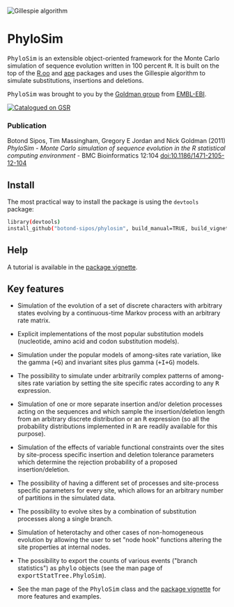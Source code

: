 
![Gillespie algorithm](https://raw.github.com/botond-sipos/phylosim/master/misc/gillespie.png)

PhyloSim
========

<tt>PhyloSim</tt> is an extensible object-oriented framework for the Monte Carlo simulation of sequence evolution written in 100 percent <tt>R</tt>.
It is built on the top of the [R.oo](http://cran.r-project.org/web/packages/R.oo/index.html) and [ape](http://cran.r-project.org/web/packages/ape/index.html) packages and uses the Gillespie algorithm to simulate substitutions, insertions and deletions.

<tt>PhyloSim</tt> was brought to you by the [Goldman group](http://www.ebi.ac.uk/goldman) from [EMBL-EBI](http://www.ebi.ac.uk).

[![Catalogued on GSR](http://popmodels.cancercontrol.cancer.gov/static/img/gsr_tile.jpg)](http://popmodels.cancercontrol.cancer.gov/gsr/packages/phylosim)

### Publication

Botond Sipos, Tim Massingham, Gregory E Jordan and Nick Goldman (2011) <i>PhyloSim - Monte Carlo simulation of sequence evolution in the R statistical computing environment</i> - BMC Bioinformatics 12:104 [doi:10.1186/1471-2105-12-104](http://dx.doi.org/10.1186/1471-2105-12-104)

Install
-------

The most practical way to install the package is using the `devtools` package:

```bash
library(devtools)
install_github("botond-sipos/phylosim", build_manual=TRUE, build_vignettes=FALSE)
```

Help
----

A tutorial is available in the [package vignette](https://github.com/botond-sipos/phylosim/blob/master/doc/PhyloSim.pdf?raw=true).

Key features
------------

* Simulation of the evolution of a set of discrete characters with arbitrary states evolving by a continuous-time Markov process with an arbitrary rate matrix.

* Explicit implementations of the most popular substitution models (nucleotide, amino acid and codon substitution models).

* Simulation under the popular models of among-sites rate variation, like the gamma (<tt>+G</tt>) and invariant sites plus gamma (<tt>+I+G</tt>) models.

* The possibility to simulate under arbitrarily complex patterns of among-sites rate variation by setting the site specific rates according to any <tt>R</tt> expression.

* Simulation of one or more separate insertion and/or deletion processes acting on the sequences and which sample the insertion/deletion length from an arbitrary discrete distribution or an <tt>R</tt> expression (so all the probability distributions implemented in <tt>R</tt> are readily available for this purpose).

* Simulation of the effects of variable functional constraints over the sites by site-process specific insertion and deletion tolerance parameters which determine the rejection probability of a proposed insertion/deletion.

* The possibility of having a different set of processes and site-process specific parameters for every site, which allows for an arbitrary number of partitions in the simulated data.

* The possibility to evolve sites by a combination of substitution processes along a single branch.

* Simulation of heterotachy and other cases of non-homogeneous evolution by allowing the user to set "node hook" functions altering the site properties at internal nodes.

* The possibility to export the counts of various events ("branch statistics") as <tt>phylo</tt> objects (see the man page of <tt>exportStatTree.PhyloSim</tt>).

* See the man page of the <tt>PhyloSim</tt> class and the [package vignette](https://github.com/botond-sipos/phylosim/blob/master/doc/PhyloSim.pdf?raw=true) for more features and examples.
